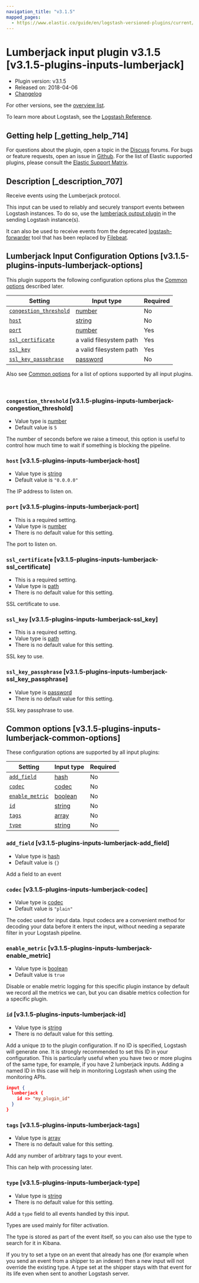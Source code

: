 ```yaml
---
navigation_title: "v3.1.5"
mapped_pages:
  - https://www.elastic.co/guide/en/logstash-versioned-plugins/current/v3.1.5-plugins-inputs-lumberjack.html
---
```


# Lumberjack input plugin v3.1.5 [v3.1.5-plugins-inputs-lumberjack]


* Plugin version: v3.1.5
* Released on: 2018-04-06
* [Changelog](https://github.com/logstash-plugins/logstash-input-lumberjack/blob/v3.1.5/CHANGELOG.md)

For other versions, see the [overview list](input-lumberjack-index.md).

To learn more about Logstash, see the [Logstash Reference](logstash://reference/index.md).

## Getting help [_getting_help_714]

For questions about the plugin, open a topic in the [Discuss](http://discuss.elastic.co) forums. For bugs or feature requests, open an issue in [Github](https://github.com/logstash-plugins/logstash-input-lumberjack). For the list of Elastic supported plugins, please consult the [Elastic Support Matrix](https://www.elastic.co/support/matrix#matrix_logstash_plugins).


## Description [_description_707]

Receive events using the Lumberjack protocol.

This input can be used to reliably and securely transport events between Logstash instances. To do so, use the [lumberjack output plugin](logstash://reference/plugins-outputs-lumberjack.md) in the sending Logstash instance(s).

It can also be used to receive events from the deprecated [logstash-forwarder](https://github.com/elastic/logstash-forwarder) tool that has been replaced by [Filebeat](https://github.com/elastic/beats/tree/master/filebeat).


## Lumberjack Input Configuration Options [v3.1.5-plugins-inputs-lumberjack-options]

This plugin supports the following configuration options plus the [Common options](v3-1-5-plugins-inputs-lumberjack.md#v3.1.5-plugins-inputs-lumberjack-common-options) described later.

| Setting | Input type | Required |
| --- | --- | --- |
| [`congestion_threshold`](v3-1-5-plugins-inputs-lumberjack.md#v3.1.5-plugins-inputs-lumberjack-congestion_threshold) | [number](logstash://reference/configuration-file-structure.md#number) | No |
| [`host`](v3-1-5-plugins-inputs-lumberjack.md#v3.1.5-plugins-inputs-lumberjack-host) | [string](logstash://reference/configuration-file-structure.md#string) | No |
| [`port`](v3-1-5-plugins-inputs-lumberjack.md#v3.1.5-plugins-inputs-lumberjack-port) | [number](logstash://reference/configuration-file-structure.md#number) | Yes |
| [`ssl_certificate`](v3-1-5-plugins-inputs-lumberjack.md#v3.1.5-plugins-inputs-lumberjack-ssl_certificate) | a valid filesystem path | Yes |
| [`ssl_key`](v3-1-5-plugins-inputs-lumberjack.md#v3.1.5-plugins-inputs-lumberjack-ssl_key) | a valid filesystem path | Yes |
| [`ssl_key_passphrase`](v3-1-5-plugins-inputs-lumberjack.md#v3.1.5-plugins-inputs-lumberjack-ssl_key_passphrase) | [password](logstash://reference/configuration-file-structure.md#password) | No |

Also see [Common options](v3-1-5-plugins-inputs-lumberjack.md#v3.1.5-plugins-inputs-lumberjack-common-options) for a list of options supported by all input plugins.

 

### `congestion_threshold` [v3.1.5-plugins-inputs-lumberjack-congestion_threshold]

* Value type is [number](logstash://reference/configuration-file-structure.md#number)
* Default value is `5`

The number of seconds before we raise a timeout, this option is useful to control how much time to wait if something is blocking the pipeline.


### `host` [v3.1.5-plugins-inputs-lumberjack-host]

* Value type is [string](logstash://reference/configuration-file-structure.md#string)
* Default value is `"0.0.0.0"`

The IP address to listen on.


### `port` [v3.1.5-plugins-inputs-lumberjack-port]

* This is a required setting.
* Value type is [number](logstash://reference/configuration-file-structure.md#number)
* There is no default value for this setting.

The port to listen on.


### `ssl_certificate` [v3.1.5-plugins-inputs-lumberjack-ssl_certificate]

* This is a required setting.
* Value type is [path](logstash://reference/configuration-file-structure.md#path)
* There is no default value for this setting.

SSL certificate to use.


### `ssl_key` [v3.1.5-plugins-inputs-lumberjack-ssl_key]

* This is a required setting.
* Value type is [path](logstash://reference/configuration-file-structure.md#path)
* There is no default value for this setting.

SSL key to use.


### `ssl_key_passphrase` [v3.1.5-plugins-inputs-lumberjack-ssl_key_passphrase]

* Value type is [password](logstash://reference/configuration-file-structure.md#password)
* There is no default value for this setting.

SSL key passphrase to use.



## Common options [v3.1.5-plugins-inputs-lumberjack-common-options]

These configuration options are supported by all input plugins:

| Setting | Input type | Required |
| --- | --- | --- |
| [`add_field`](v3-1-5-plugins-inputs-lumberjack.md#v3.1.5-plugins-inputs-lumberjack-add_field) | [hash](logstash://reference/configuration-file-structure.md#hash) | No |
| [`codec`](v3-1-5-plugins-inputs-lumberjack.md#v3.1.5-plugins-inputs-lumberjack-codec) | [codec](logstash://reference/configuration-file-structure.md#codec) | No |
| [`enable_metric`](v3-1-5-plugins-inputs-lumberjack.md#v3.1.5-plugins-inputs-lumberjack-enable_metric) | [boolean](logstash://reference/configuration-file-structure.md#boolean) | No |
| [`id`](v3-1-5-plugins-inputs-lumberjack.md#v3.1.5-plugins-inputs-lumberjack-id) | [string](logstash://reference/configuration-file-structure.md#string) | No |
| [`tags`](v3-1-5-plugins-inputs-lumberjack.md#v3.1.5-plugins-inputs-lumberjack-tags) | [array](logstash://reference/configuration-file-structure.md#array) | No |
| [`type`](v3-1-5-plugins-inputs-lumberjack.md#v3.1.5-plugins-inputs-lumberjack-type) | [string](logstash://reference/configuration-file-structure.md#string) | No |

### `add_field` [v3.1.5-plugins-inputs-lumberjack-add_field]

* Value type is [hash](logstash://reference/configuration-file-structure.md#hash)
* Default value is `{}`

Add a field to an event


### `codec` [v3.1.5-plugins-inputs-lumberjack-codec]

* Value type is [codec](logstash://reference/configuration-file-structure.md#codec)
* Default value is `"plain"`

The codec used for input data. Input codecs are a convenient method for decoding your data before it enters the input, without needing a separate filter in your Logstash pipeline.


### `enable_metric` [v3.1.5-plugins-inputs-lumberjack-enable_metric]

* Value type is [boolean](logstash://reference/configuration-file-structure.md#boolean)
* Default value is `true`

Disable or enable metric logging for this specific plugin instance by default we record all the metrics we can, but you can disable metrics collection for a specific plugin.


### `id` [v3.1.5-plugins-inputs-lumberjack-id]

* Value type is [string](logstash://reference/configuration-file-structure.md#string)
* There is no default value for this setting.

Add a unique `ID` to the plugin configuration. If no ID is specified, Logstash will generate one. It is strongly recommended to set this ID in your configuration. This is particularly useful when you have two or more plugins of the same type, for example, if you have 2 lumberjack inputs. Adding a named ID in this case will help in monitoring Logstash when using the monitoring APIs.

```json
input {
  lumberjack {
    id => "my_plugin_id"
  }
}
```


### `tags` [v3.1.5-plugins-inputs-lumberjack-tags]

* Value type is [array](logstash://reference/configuration-file-structure.md#array)
* There is no default value for this setting.

Add any number of arbitrary tags to your event.

This can help with processing later.


### `type` [v3.1.5-plugins-inputs-lumberjack-type]

* Value type is [string](logstash://reference/configuration-file-structure.md#string)
* There is no default value for this setting.

Add a `type` field to all events handled by this input.

Types are used mainly for filter activation.

The type is stored as part of the event itself, so you can also use the type to search for it in Kibana.

If you try to set a type on an event that already has one (for example when you send an event from a shipper to an indexer) then a new input will not override the existing type. A type set at the shipper stays with that event for its life even when sent to another Logstash server.



